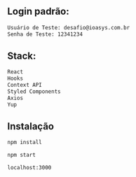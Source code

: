 

## Login padrão:

```sh
Usuário de Teste: desafio@ioasys.com.br
Senha de Teste: 12341234
```

## Stack:

```sh
React
Hooks
Context API
Styled Components
Axios
Yup

```

## Instalação

```sh
npm install
```

```sh
npm start
```

```sh
localhost:3000
```






